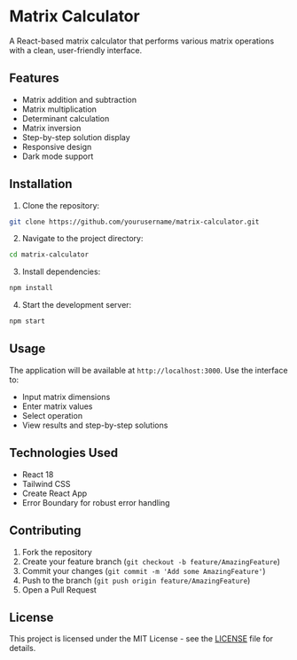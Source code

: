 # Matrix Calculator

A React-based matrix calculator that performs various matrix operations with a clean, user-friendly interface.

## Features

- Matrix addition and subtraction
- Matrix multiplication
- Determinant calculation
- Matrix inversion
- Step-by-step solution display
- Responsive design
- Dark mode support

## Installation

1. Clone the repository:
```bash
git clone https://github.com/yourusername/matrix-calculator.git
```

2. Navigate to the project directory:
```bash
cd matrix-calculator
```

3. Install dependencies:
```bash
npm install
```

4. Start the development server:
```bash
npm start
```

## Usage

The application will be available at `http://localhost:3000`. Use the interface to:
- Input matrix dimensions
- Enter matrix values
- Select operation
- View results and step-by-step solutions

## Technologies Used

- React 18
- Tailwind CSS
- Create React App
- Error Boundary for robust error handling

## Contributing

1. Fork the repository
2. Create your feature branch (`git checkout -b feature/AmazingFeature`)
3. Commit your changes (`git commit -m 'Add some AmazingFeature'`)
4. Push to the branch (`git push origin feature/AmazingFeature`)
5. Open a Pull Request

## License

This project is licensed under the MIT License - see the [LICENSE](LICENSE) file for details.